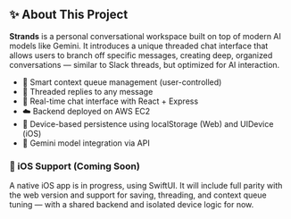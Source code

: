 ## ✨ About This Project

**Strands** is a personal conversational workspace built on top of modern AI models like Gemini. It introduces a unique threaded chat interface that allows users to branch off specific messages, creating deep, organized conversations — similar to Slack threads, but optimized for AI interaction.

- 🔁 Smart context queue management (user-controlled)
- 🧵 Threaded replies to any message
- 💬 Real-time chat interface with React + Express
- ☁️ Backend deployed on AWS EC2
- 🧠 Device-based persistence using localStorage (Web) and UIDevice (iOS)
- 🧪 Gemini model integration via API

### 📱 iOS Support (Coming Soon)

A native iOS app is in progress, using SwiftUI. It will include full parity with the web version and support for saving, threading, and context queue tuning — with a shared backend and isolated device logic for now.